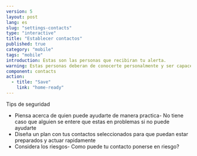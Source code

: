 ```yaml
---
version: 5
layout: post
lang: es
slug: "settings-contacts"
type: "interactive"
title: "Establecer contactos"
published: true
category: "mobile"
tags: "mobile"
introduction: Estas son las personas que recibiran tu alerta.
warning: Estas personas deberan de conocerte personalmente y ser capaces de responder rapidamente.
component: contacts
action:
  - title: "Save"
    link: "home-ready"
---
```


Tips de seguridad

 - Piensa acerca de quien puede ayudarte de manera practica- No tiene caso que alguien se entere que estas en problemas si no puede ayudarte
 - Diseña un plan con tus contactos seleccionados para que puedan estar preparados y actuar rapidamente 
 - Considera los riesgos- Como puede tu contacto ponerse en riesgo?
 
